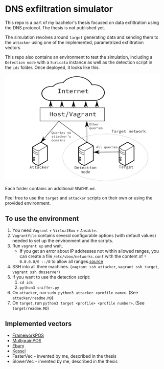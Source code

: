 # DNS exfiltration simulator
This repo is a part of my bachelor's thesis focused on data exfiltration using the DNS protocol. The thesis is not published yet.

The simulation revolves around `target` generating data and sending them to the `attacker` using one of the implemented, parametrized exfiltration vectors.

This repo also contains an environment to test the simulation, including a `Detection node` with a `Suricata` instance as well as the detection script in the `ids` folder. Once deployed, it looks like this.

![Simulation evironment](infra.jpg)

Each folder contains an additional `README.md`.

Feel free to use the `target` and `attacker` scripts on their own or using the provided environment.

## To use the environment
1. You need `Vagrant` + `VirtualBox` + `Ansible`.
2. `Vagrantfile` contains several configurable options (with default values) needed to set up the environment and the scripts.
3. Run `vagrant up` and wait.
   - If you get an error about IP addresses not within allowed ranges, you can create a file `/etc/vbox/networks.conf` with the content of `* 0.0.0.0/0 ::/0` to allow all ranges.[source](https://www.virtualbox.org/manual/ch06.html#network_hostonly)
4. SSH into all three machines. (`vagrant ssh attacker`, `vagrant ssh target`, `vagrant ssh dnsserver`)
5. If you want to use the detection script:
   1. `cd ids`
   2. `python3 sniffer.py`
6. On `attacker`, run `sudo python3 attacker <profile name>`. (See `attacker/readme.MD`)
7. On `target`, run `python3 target <profile> <profile number>`. (See `target/readme.MD`)

## Implemented vectors
- [FrameworkPOS](https://www.gdatasoftware.com/blog/2014/10/23942-new-frameworkpos-variant-exfiltrates-data-via-dns-requests)
- [MultigrainPOS](https://www.fireeye.com/blog/threat-research/2016/04/multigrain_pointo.html)
- [Ebury](https://www.welivesecurity.com/wp-content/uploads/2014/03/operation_windigo.pdf)
- [Kessel](https://www.welivesecurity.com/wp-content/uploads/2018/12/ESET-The_Dark_Side_of_the_ForSSHe.pdf)
- FasterVec - invented by me, described in the thesis
- SlowerVec - invented by me, described in the thesis
